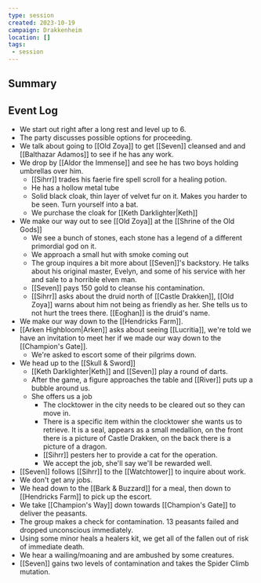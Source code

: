 ```yaml
---
type: session
created: 2023-10-19
campaign: Drakkenheim
location: []
tags:
 - session
---
```



## Summary

## Event Log

- We start out right after a long rest and level up to 6.
- The party discusses possible options for proceeding.
- We talk about going to [[Old Zoya]] to get [[Seven]] cleansed and and [[Balthazar Adamos]] to see if he has any work.
- We drop by [[Aldor the Immense]] and see he has two boys holding umbrellas over him.
	- [[Sihrr]] trades his faerie fire spell scroll for a healing potion.
	- He has a hollow metal tube
	- Solid black cloak, thin layer of velvet fur on it. Makes you harder to be seen. Turn yourself into a bat.
	- We purchase the cloak for [[Keth Darklighter|Keth]]
- We make our way out to see [[Old Zoya]] at the [[Shrine of the Old Gods]]
	- We see a bunch of stones, each stone has a legend of a different primordial god on it.
	- We approach a small hut with smoke coming out
	- The group inquires a bit more about [[Seven]]'s backstory. He talks about his original master, Evelyn, and some of his service with her and sale to a horrible elven man.
	- [[Seven]] pays 150 gold to cleanse his contamination.
	- [[Sihrr]] asks about the druid north of [[Castle Drakken]], [[Old Zoya]] warns about him not being as friendly as her. She tells us to not hurt the trees there. [[Eoghan]] is the druid's name.
- We make our way down to the [[Hendricks Farm]].
- [[Arken Highbloom|Arken]] asks about seeing [[Lucritia]], we're told we have an invitation to meet her if we made our way down to the [[Champion's Gate]].
	- We're asked to escort some of their pilgrims down.
- We head up to the [[Skull & Sword]]
	- [[Keth Darklighter|Keth]] and [[Seven]] play a round of darts.
	- After the game, a figure approaches the table and [[River]] puts up a bubble around us.
	- She offers us a job
		- The clocktower in the city needs to be cleared out so they can move in.
		- There is a specific item within the clocktower she wants us to retrieve. It is a seal, appears as a small medallion, on the front there is a picture of Castle Drakken, on the back there is a picture of a dragon.
		- [[Sihrr]] pesters her to provide a cat for the operation.
		- We accept the job, she'll say we'll be rewarded well.
- [[Seven]] follows [[Sihrr]] to the [[Watchtower]] to inquire about work.
- We don't get any jobs.
- We head down to the [[Bark & Buzzard]] for a meal, then down to [[Hendricks Farm]] to pick up the escort.
- We take [[Champion's Way]] down towards [[Champion's Gate]] to deliver the peasants.
- The group makes a check for contamination. 13 peasants failed and dropped unconscious immediately. 
- Using some minor heals a healers kit, we get all of the fallen out of risk of immediate death.
- We hear a wailing/moaning and are ambushed by some creatures.
- [[Seven]] gains two levels of contamination and takes the Spider Climb mutation.


